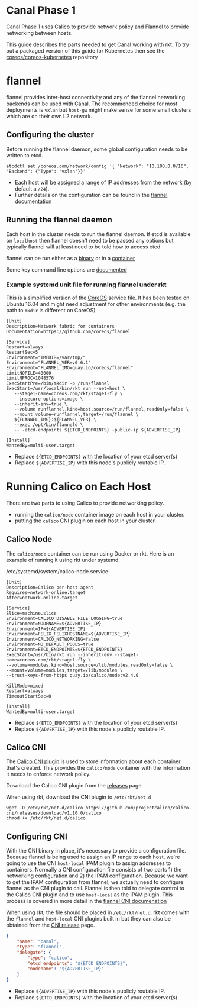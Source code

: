 # Canal Phase 1
Canal Phase 1 uses Calico to provide network policy and Flannel to provide networking between hosts.

This guide describes the parts needed to get Canal working with rkt. To try out a packaged version of this guide for Kubernetes then see the [coreos/coreos-kubernetes](https://github.com/coreos/coreos-kubernetes) repository

# flannel
flannel provides inter-host connectivity and any of the flannel networking backends can be used with Canal. The recommended choice for most deployments is `vxlan` but `host-gw` might make sense for some small clusters which are on their own L2 network.

## Configuring the cluster
Before running the flannel daemon, some global configuration needs to be written to etcd.
```
etcdctl set /coreos.com/network/config '{ "Network": "10.100.0.0/16", "Backend": {"Type": "vxlan"}}'
```

* Each host will be assigned a range of IP addresses from the network (by default a `/24`).
* Further details on the configuration can be found in the [flannel documentation](https://github.com/coreos/flannel/blob/master/README.md#configuration)

## Running the flannel daemon
Each host in the cluster needs to run the flannel daemon. If etcd is available on `localhost` then flannel doesn't need to be passed any options but typically flannel will at least need to be told how to access etcd.

flannel can be run either as a [binary](https://github.com/coreos/flannel/releases/download/v0.6.1/flanneld-amd64) or in a [container](https://quay.io/repository/coreos/flannel?tab=tags)

Some key command line options are [documented](https://github.com/coreos/flannel/blob/master/README.md#key-command-line-options)

### Example systemd unit file for running flannel under rkt
This is a simplified version of the [CoreOS](https://github.com/coreos/coreos-overlay/blob/master/app-admin/flannel/files/flanneld.service) service file. It has been tested on Ubuntu 16.04 and might need adjustment for other environments (e.g. the path to `mkdir` is different on CoreOS)
```
[Unit]
Description=Network fabric for containers
Documentation=https://github.com/coreos/flannel

[Service]
Restart=always
RestartSec=5
Environment="TMPDIR=/var/tmp/"
Environment="FLANNEL_VER=v0.6.1"
Environment="FLANNEL_IMG=quay.io/coreos/flannel"
LimitNOFILE=40000
LimitNPROC=1048576
ExecStartPre=/bin/mkdir -p /run/flannel
ExecStart=/usr/local/bin/rkt run --net=host \
   --stage1-name=coreos.com/rkt/stage1-fly \
   --insecure-options=image \
   --inherit-env=true \
   --volume runflannel,kind=host,source=/run/flannel,readOnly=false \
   --mount volume=runflannel,target=/run/flannel \
   ${FLANNEL_IMG}:${FLANNEL_VER} \
   --exec /opt/bin/flanneld \
   -- -etcd-endpoints ${ETCD_ENDPOINTS} -public-ip ${ADVERTISE_IP}

[Install]
WantedBy=multi-user.target
```
* Replace `${ETCD_ENDPOINTS}` with the location of your etcd server(s)
* Replace `${ADVERTISE_IP}` with this node's publicly routable IP.

# Running Calico on Each Host
There are two parts to using Calico to provide networking policy.
* running the `calico/node` container image on each host in your cluster.
* putting the `calico` CNI plugin on each host in your cluster.

## Calico Node
The `calico/node` container can be run using Docker or rkt. Here is an example of running it using rkt under systemd.


/etc/systemd/system/calico-node.service
````
[Unit]
Description=Calico per-host agent
Requires=network-online.target
After=network-online.target

[Service]
Slice=machine.slice
Environment=CALICO_DISABLE_FILE_LOGGING=true
Environment=NODENAME=${ADVERTISE_IP}
Environment=IP=${ADVERTISE_IP}
Environment=FELIX_FELIXHOSTNAME=${ADVERTISE_IP}
Environment=CALICO_NETWORKING=false
Environment=NO_DEFAULT_POOLS=true
Environment=ETCD_ENDPOINTS=${ETCD_ENDPOINTS}
ExecStart=/usr/bin/rkt run --inherit-env --stage1-name=coreos.com/rkt/stage1-fly \
--volume=modules,kind=host,source=/lib/modules,readOnly=false \
--mount=volume=modules,target=/lib/modules \
--trust-keys-from-https quay.io/calico/node:v2.4.0

KillMode=mixed
Restart=always
TimeoutStartSec=0

[Install]
WantedBy=multi-user.target
````
* Replace `${ETCD_ENDPOINTS}` with the location of your etcd server(s)
* Replace `${ADVERTISE_IP}` with this node's publicly routable IP.

## Calico CNI
The [Calico CNI plugin](https://github.com/projectcalico/calico-cni) is used to store information about each container that's created. This provides the `calico/node` container with the information it needs to enforce network policy.

Download the Calico CNI plugin from the [releases](https://github.com/projectcalico/calico-cni/releases) page.

When using rkt, download the CNI plugin to `/etc/rkt/net.d`

````
wget -O /etc/rkt/net.d/calico https://github.com/projectcalico/calico-cni/releases/download/v1.10.0/calico
chmod +x /etc/rkt/net.d/calico
````

## Configuring CNI
With the CNI binary in place, it's necessary to provide a configuration file. Because flannel is being used to assign an IP range to each host, we're going to use the CNI `host-local` IPAM plugin to assign addresses to containers. Normally a CNI configuration file consists of two parts 1) the networking configuration and 2) the IPAM configuration. Because we want to get the IPAM configuration from flannel, we actually need to configure flannel as the CNI plugin to call. Flannel is then told to delegate control to the Calico CNI plugin and to use `host-local` as the IPAM plugin. This process is covered in more detail in the [flannel CNI documenation](https://github.com/containernetworking/cni/blob/master/Documentation/flannel.md)

When using rkt, the file should be placed in `/etc/rkt/net.d`. rkt comes with the `flannel` and `host-local` CNI plugins built in but they can also be obtained from the [CNI release](https://github.com/containernetworking/cni/releases) page.

```json
{
    "name": "canal",
    "type": "flannel",
    "delegate": {
        "type": "calico",
        "etcd_endpoints": "${ETCD_ENDPOINTS}",
        "nodename": "${ADVERTISE_IP}"
    }
}
```
* Replace `${ADVERTISE_IP}` with this node's publicly routable IP.
* Replace `${ETCD_ENDPOINTS}` with the location of your etcd server(s)
